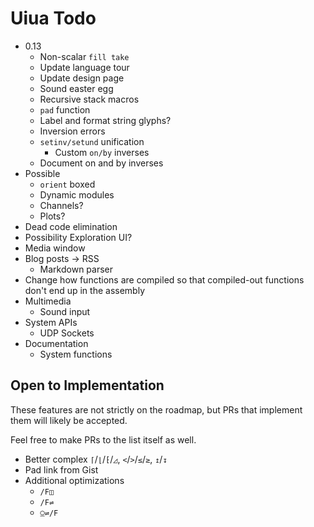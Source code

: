 # Uiua Todo

- 0.13
  - Non-scalar `fill take`
  - Update language tour
  - Update design page
  - Sound easter egg
  - Recursive stack macros
  - `pad` function
  - Label and format string glyphs?
  - Inversion errors
  - `setinv/setund` unification
    - Custom `on/by` inverses
  - Document on and by inverses
- Possible
  - `orient` boxed
  - Dynamic modules
  - Channels?
  - Plots?
- Dead code elimination
- Possibility Exploration UI?
- Media window
- Blog posts -> RSS
  - Markdown parser
- Change how functions are compiled so that compiled-out functions don't end up in the assembly
- Multimedia
  - Sound input
- System APIs
  - UDP Sockets
- Documentation
  - System functions

## Open to Implementation

These features are not strictly on the roadmap, but PRs that implement them will likely be accepted.

Feel free to make PRs to the list itself as well.

- Better complex `⌈`/`⌊`/`⁅`/`◿`, `<`/`>`/`≤`/`≥`, `↥`/`↧`
- Pad link from Gist
- Additional optimizations
  - `/F◫`
  - `/F⇌`
  - `⍜⇌/F`
